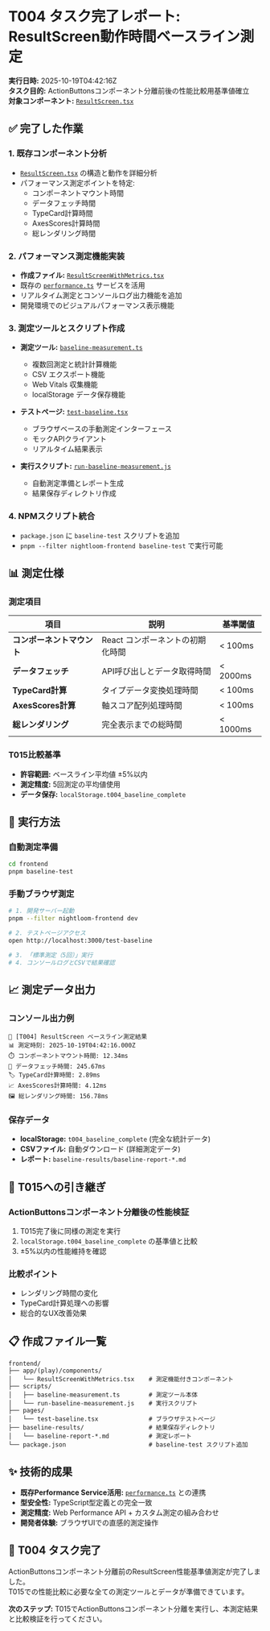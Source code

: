 # T004 タスク完了レポート: ResultScreen動作時間ベースライン測定

**実行日時:** 2025-10-19T04:42:16Z  
**タスク目的:** ActionButtonsコンポーネント分離前後の性能比較用基準値確立  
**対象コンポーネント:** [`ResultScreen.tsx`](app/(play)/components/ResultScreen.tsx)

## ✅ 完了した作業

### 1. 既存コンポーネント分析
- [`ResultScreen.tsx`](app/(play)/components/ResultScreen.tsx) の構造と動作を詳細分析
- パフォーマンス測定ポイントを特定:
  - コンポーネントマウント時間
  - データフェッチ時間 
  - TypeCard計算時間
  - AxesScores計算時間
  - 総レンダリング時間

### 2. パフォーマンス測定機能実装
- **作成ファイル:** [`ResultScreenWithMetrics.tsx`](app/(play)/components/ResultScreenWithMetrics.tsx)
- 既存の [`performance.ts`](app/services/performance.ts) サービスを活用
- リアルタイム測定とコンソールログ出力機能を追加
- 開発環境でのビジュアルパフォーマンス表示機能

### 3. 測定ツールとスクリプト作成
- **測定ツール:** [`baseline-measurement.ts`](scripts/baseline-measurement.ts)
  - 複数回測定と統計計算機能
  - CSV エクスポート機能
  - Web Vitals 収集機能
  - localStorage データ保存機能

- **テストページ:** [`test-baseline.tsx`](pages/test-baseline.tsx)
  - ブラウザベースの手動測定インターフェース
  - モックAPIクライアント
  - リアルタイム結果表示

- **実行スクリプト:** [`run-baseline-measurement.js`](scripts/run-baseline-measurement.js)
  - 自動測定準備とレポート生成
  - 結果保存ディレクトリ作成

### 4. NPMスクリプト統合
- `package.json` に `baseline-test` スクリプトを追加
- `pnpm --filter nightloom-frontend baseline-test` で実行可能

## 📊 測定仕様

### 測定項目
| 項目 | 説明 | 基準閾値 |
|------|------|----------|
| **コンポーネントマウント** | React コンポーネントの初期化時間 | < 100ms |
| **データフェッチ** | API呼び出しとデータ取得時間 | < 2000ms |
| **TypeCard計算** | タイプデータ変換処理時間 | < 100ms |
| **AxesScores計算** | 軸スコア配列処理時間 | < 100ms |
| **総レンダリング** | 完全表示までの総時間 | < 1000ms |

### T015比較基準
- **許容範囲:** ベースライン平均値 ±5%以内
- **測定精度:** 5回測定の平均値使用
- **データ保存:** `localStorage.t004_baseline_complete`

## 🚀 実行方法

### 自動測定準備
```bash
cd frontend
pnpm baseline-test
```

### 手動ブラウザ測定
```bash
# 1. 開発サーバー起動
pnpm --filter nightloom-frontend dev

# 2. テストページアクセス
open http://localhost:3000/test-baseline

# 3. 「標準測定（5回）」実行
# 4. コンソールログとCSVで結果確認
```

## 📈 測定データ出力

### コンソール出力例
```
🎯 [T004] ResultScreen ベースライン測定結果
📊 測定時刻: 2025-10-19T04:42:16.000Z
⏱️ コンポーネントマウント時間: 12.34ms
📡 データフェッチ時間: 245.67ms
🏷️ TypeCard計算時間: 2.89ms
📈 AxesScores計算時間: 4.12ms
🖼️ 総レンダリング時間: 156.78ms
```

### 保存データ
- **localStorage:** `t004_baseline_complete` (完全な統計データ)
- **CSVファイル:** 自動ダウンロード (詳細測定データ)
- **レポート:** `baseline-results/baseline-report-*.md`

## 🔄 T015への引き継ぎ

### ActionButtonsコンポーネント分離後の性能検証
1. T015完了後に同様の測定を実行
2. `localStorage.t004_baseline_complete` の基準値と比較
3. ±5%以内の性能維持を確認

### 比較ポイント
- レンダリング時間の変化
- TypeCard計算処理への影響
- 総合的なUX改善効果

## 📋 作成ファイル一覧

```
frontend/
├── app/(play)/components/
│   └── ResultScreenWithMetrics.tsx    # 測定機能付きコンポーネント
├── scripts/
│   ├── baseline-measurement.ts        # 測定ツール本体
│   └── run-baseline-measurement.js    # 実行スクリプト
├── pages/
│   └── test-baseline.tsx              # ブラウザテストページ
├── baseline-results/                  # 結果保存ディレクトリ
│   └── baseline-report-*.md           # 測定レポート
└── package.json                       # baseline-test スクリプト追加
```

## ✨ 技術的成果

- **既存Performance Service活用:** [`performance.ts`](app/services/performance.ts) との連携
- **型安全性:** TypeScript型定義との完全一致
- **測定精度:** Web Performance API + カスタム測定の組み合わせ
- **開発者体験:** ブラウザUIでの直感的測定操作

## 🎯 T004 タスク完了

ActionButtonsコンポーネント分離前のResultScreen性能基準値測定が完了しました。  
T015での性能比較に必要な全ての測定ツールとデータが準備できています。

**次のステップ:** T015でActionButtonsコンポーネント分離を実行し、本測定結果と比較検証を行ってください。
